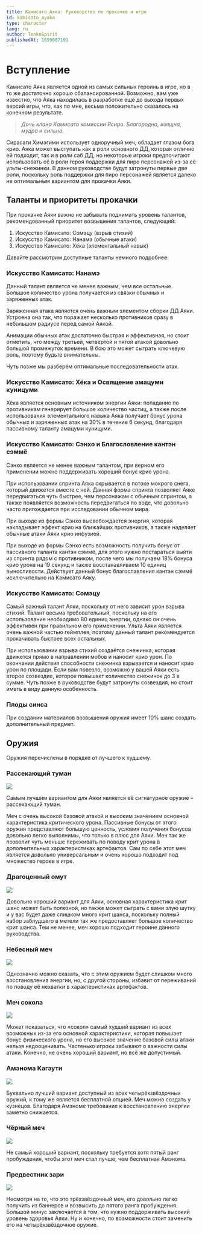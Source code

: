 ```yaml
---
title: Камисато Аяка: Руководство по прокачке и игре
id: kamisato_ayaka
type: character
lang: ru
author: TenkoSpirit
publishedAt: 1659087191
---
```


# Вступление

Камисато Аяка является одной из самых сильных героинь в игре, но в то же достаточно хорошо сбалансированной. 
Возможно, вам уже известно, что Аяка находилась в разработке ещё до выхода первых версий игры, что, как по мне, весьма положительно сказалось на конечном результате.

> *Дочь клана Камисато комиссии Ясиро. Благородна, изящна, мудра и сильна.*

Сирасаги Химэгими использует одноручный меч, обладает глазом бога крио. Аяка может выступать как в роли основного ДД, которая отлично ей подходит, так и в роли саб ДД, 
но некоторые игроки предпочитают использовать её в роли героя поддержки для пиро персонажей из-за её ульты-снежинки. В данном руководстве будут затронуты первые две роли, 
поскольку роль поддержки для пиро персонажей является далеко не оптимальным вариантом для прокачки Аяки.

## Таланты и приоритеты прокачки

При прокачке Аяки важно не забывать поднимать уровень талантов, рекомендованный приоритет возвышения талантов, следующий:

 1. Искусство Камисато: Сомэцу (взрыв стихий)
 2. Искусство Камисато: Нанамэ (обычные атаки)
 3. Искусство Камисато: Хёка (элементальный навык)

Давайте рассмотрим доступные таланты немного подробнее:

### Искусство Камисато: Нанамэ

Данный талант является не менее важным, чем все остальные. Большое количество урона получается из связки обычных и заряженных атак.

Заряженная атака является очень важным элементом сборки ДД Аяки. Устроена она так, что поражает несколько противников сразу в небольшом радиусе перед самой Аякой.  

Анимации обычных атак достаточно быстрая и эффективная, но стоит отметить, что между третьей, четвертой и пятой атакой довольно большой промежуток времени. 
В бою это может сыграть ключевую роль, поэтому будьте внимательны.

Чуть позже мы разберём оптимальные последовательности атак.

### Искусство Камисато: Хёка и Освящение амацуми куницуми

Хёка является основным источником энергии Аяки: попадание по противникам генерирует большое количество частиц, а также после использования элементального навыка 
Аяка получает бонус урона обычных и заряженных атак на 30% в течение 6 секунд, благодаря пассивному таланту амацуми куницуми.

### Искусство Камисато: Сэнхо и Благословление кантэн сэммё

Сэнхо является не менее важным талантом, при верном его применении можно поддерживать хороший бонус крио урона. 

При использовании спринта Аяка скрывается в потоке мокрого снега, который движется вместе с ней. Данная форма спринта позволяет Аяке передвигаться чуть быстрее, 
чем персонажам с обычным спринтом, а также появляется возможность передвигаться по воде, что довольно часто пригождается при исследовании обычном мира.

При выходе из формы Сэнхо высвобождается энергия, которая накладывает эффект крио на ближайших противников, а также наделяет обычные атаки Аяки крио инфузией. 

При выходе из формы Сэнхо есть возможность получить бонус от пассивного таланта кантэн сэммё, для этого нужно постараться выйти из спринта рядом с противником, 
после чего мы получаем 18% бонуса крио урона на 19 секунд и также восстанавливаем 10 единиц выносливости. Действует данный бонус благославления кантэн сэммё 
исключительно на Камисато Аяку.

### Искусство Камисато: Сомэцу

Самый важный талант Аяки, поскольку от него зависит урон взрыва стихий. Талант весьма требовательный, поскольку на его использование необходимо 80 единиц энергии, 
однако он очень эффективен при правильном его применении. Ульта Аяки является очень важной частью геймплея, поэтому данный талант рекомендуется прокачивать 
быстрее всех остальных.

При использовании взрыва стихий создаётся снежинка, которая движется прямо в направлении мобов и наносит крио урон. По окончании действия способности снежинка 
взрывается и наносит крио урон по площади. Если вам повезло, возможно у вашей Аяки есть второе созвездие, которое повышает количество снежинок до 3 в сумме. 
Чуть позже в руководстве будут затронуты созвездия, но стоит иметь в виду данную особенность.

### Плоды синса

При создании материалов возвышения оружия имеет 10% шанс создать дополнительный предмет. 

## Оружия

Оружия перечислены в порядке от лучшего к худшему. 

### Рассекающий туман

![](https://placekitten.com/200/200)

Самым лучшим вариантом для Аяки является её сигнатурное оружие – рассекающий туман.

Меч с очень высокой базовой атакой и высоким значением основной характеристика критического урона. Пассивные бонусы от этого оружия представляют большую ценность, условия получения бонусов довольно легко выполнимы, что только в плюс для Аяки. Меч так же позволит чуть меньше переживать по поводу крит урона в дополнительных характеристиках артефактов. Сам по себе этот меч является довольно универсальным и очень хорошо подходит под множество героев в игре. 

### Драгоценный омут

![](https://placekitten.com/200/200)

Довольно хороший вариант для Аяки, основная характеристика крит шанс может быть полезной, но также может сыграть с вами злую шутку и у вас будет даже слишком много крит шанса, поскольку полный набор заблудшего в метели так же предоставляет большое количество крит шанса. Тем не менее, меч хорошо подходит героине данного руководства.

### Небесный меч

![](https://placekitten.com/200/200)

Однозначно можно сказать, что с этим оружием будет слишком много восстановления энергии, но, с другой стороны, избавит от переживаний по поводу её нехватки в характеристиках артефактов.

### Меч сокола

![](https://placekitten.com/200/200)

Может показаться, что «сокол» самый худший вариант из всех возможных из-за его основной характеристики, которая повышает бонус физического урона, но его высокое значение базовой силы атаки нельзя недооценивать. Частенько игроки забывают о важности силы атаки. Конечно, не очень хороший вариант, но всё же допустимый. 

### Амэнома Кагэути

![](https://placekitten.com/200/200)

Буквально лучший вариант доступный из всех четырёхзвёздочных оружий, к тому же является бесплатной опцией. Меч можно создать у кузнецов. Благодаря Амэноме требование к восстановлению энергии заметно снижается. 

### Чёрный меч

![](https://placekitten.com/200/200)

Не самый хороший вариант, поскольку требуется хотя пятый ранг пробуждения, чтобы этот меч стал лучше, чем бесплатная Амэнома.

### Предвестник зари

![](https://placekitten.com/200/200)

Несмотря на то, что это трёхзвёздочный меч, его довольно легко получить из баннеров и возвысить до пятого ранга пробуждения. Большой минус заключается в том, что нужно поддерживать высокий уровень здоровья Аяки. Ну и конечно, по возможности стоит заменить его на четырёхзвёздочное оружие.

